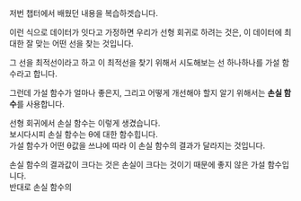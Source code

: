 저번 챕터에서 배웠던 내용을 복습하겟습니다.

이런 식으로 데이터가 잇다고 가정하면 우리가 선형 회귀로 하려는 것은, 이 데이터에 최대한 잘 맞는 어떤 선을 찾는 것입니다.

그 선을 최적선이라고 하고 이 최적선을 찾기 위해서 시도해보는 선 하나하나를 가설 함수라고 합니다.

그런데 가설 함수가 얼마나 좋은지, 그리고 어떻게 개선해야 할지 알기 위해서는 **손실 함수**를 사용합니다.

선형 회귀에서 손실 함수는 이렇게 생겼습니다.   
보시다시피 손실 함수는 θ에 대한 함수힙니다.   
가설 함수가 어떤 θ값을 쓰냐에 따라 이 손실 함수의 결과가 달라지는 것입니다.

손실 함수의 결과값이 크다는 것은 손실이 크다는 것이기 때문에 좋지 않은 가설 함수입니다.   
반대로 손실 함수의 
